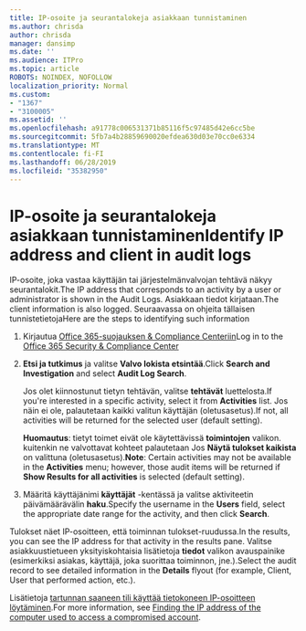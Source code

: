 ```yaml
---
title: IP-osoite ja seurantalokeja asiakkaan tunnistaminen
ms.author: chrisda
author: chrisda
manager: dansimp
ms.date: ''
ms.audience: ITPro
ms.topic: article
ROBOTS: NOINDEX, NOFOLLOW
localization_priority: Normal
ms.custom:
- "1367"
- "3100005"
ms.assetid: ''
ms.openlocfilehash: a91778c006531371b85116f5c97485d42e6cc5be
ms.sourcegitcommit: 5fb7a4b28859690020efdea630d03e70cc0e6334
ms.translationtype: MT
ms.contentlocale: fi-FI
ms.lasthandoff: 06/28/2019
ms.locfileid: "35382950"
---
```

# <a name="identify-ip-address-and-client-in-audit-logs"></a><span data-ttu-id="e3685-102">IP-osoite ja seurantalokeja asiakkaan tunnistaminen</span><span class="sxs-lookup"><span data-stu-id="e3685-102">Identify IP address and client in audit logs</span></span>

<span data-ttu-id="e3685-103">IP-osoite, joka vastaa käyttäjän tai järjestelmänvalvojan tehtävä näkyy seurantalokit.</span><span class="sxs-lookup"><span data-stu-id="e3685-103">The IP address that corresponds to an activity by a user or administrator is shown in the Audit Logs.</span></span> <span data-ttu-id="e3685-104">Asiakkaan tiedot kirjataan.</span><span class="sxs-lookup"><span data-stu-id="e3685-104">The client information is also logged.</span></span> <span data-ttu-id="e3685-105">Seuraavassa on ohjeita tällaisen tunnistetietoja</span><span class="sxs-lookup"><span data-stu-id="e3685-105">Here are the steps to identifying such information</span></span>

1. <span data-ttu-id="e3685-106">Kirjautua [Office 365-suojauksen & Compliance Centeriin](https://protection.office.com/)</span><span class="sxs-lookup"><span data-stu-id="e3685-106">Log in to the [Office 365 Security & Compliance Center](https://protection.office.com/)</span></span>

2. <span data-ttu-id="e3685-107">**Etsi ja tutkimus** ja valitse **Valvo lokista etsintää**.</span><span class="sxs-lookup"><span data-stu-id="e3685-107">Click **Search and Investigation** and select **Audit Log Search**.</span></span>

   <span data-ttu-id="e3685-108">Jos olet kiinnostunut tietyn tehtävän, valitse **tehtävät** luettelosta.</span><span class="sxs-lookup"><span data-stu-id="e3685-108">If you're interested in a specific activity, select it from **Activities** list.</span></span> <span data-ttu-id="e3685-109">Jos näin ei ole, palautetaan kaikki valitun käyttäjän (oletusasetus).</span><span class="sxs-lookup"><span data-stu-id="e3685-109">If not, all activities will be returned for the selected user (default setting).</span></span>

   <span data-ttu-id="e3685-110">**Huomautus**: tietyt toimet eivät ole käytettävissä **toimintojen** valikon. kuitenkin ne valvottavat kohteet palautetaan Jos **Näytä tulokset kaikista** on valittuna (oletusasetus).</span><span class="sxs-lookup"><span data-stu-id="e3685-110">**Note**: Certain activities may not be available in the **Activities** menu; however, those audit items will be returned if **Show Results for all activities** is selected (default setting).</span></span>

3. <span data-ttu-id="e3685-111">Määritä käyttäjänimi **käyttäjät** -kentässä ja valitse aktiviteetin päivämäärävälin **haku**.</span><span class="sxs-lookup"><span data-stu-id="e3685-111">Specify the username in the **Users** field, select the appropriate date range for the activity, and then click **Search**.</span></span>

<span data-ttu-id="e3685-112">Tulokset näet IP-osoitteen, että toiminnan tulokset-ruudussa.</span><span class="sxs-lookup"><span data-stu-id="e3685-112">In the results, you can see the IP address for that activity in the results pane.</span></span> <span data-ttu-id="e3685-113">Valitse asiakkuustietueen yksityiskohtaisia lisätietoja **tiedot** valikon avauspainike (esimerkiksi asiakas, käyttäjä, joka suorittaa toiminnon, jne.).</span><span class="sxs-lookup"><span data-stu-id="e3685-113">Select the audit record to see detailed information in the **Details** flyout (for example, Client, User that performed action, etc.).</span></span>

<span data-ttu-id="e3685-114">Lisätietoja [tartunnan saaneen tili käyttää tietokoneen IP-osoitteen löytäminen](https://docs.microsoft.com/office365/securitycompliance/auditing-troubleshooting-scenarios#finding-the-ip-address-of-the-computer-used-to-access-a-compromised-account).</span><span class="sxs-lookup"><span data-stu-id="e3685-114">For more information, see [Finding the IP address of the computer used to access a compromised account](https://docs.microsoft.com/office365/securitycompliance/auditing-troubleshooting-scenarios#finding-the-ip-address-of-the-computer-used-to-access-a-compromised-account).</span></span>
